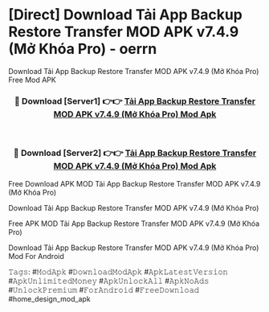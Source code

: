 # [Direct] Download Tải App Backup Restore Transfer MOD APK v7.4.9 (Mở Khóa Pro) - oerrn
Download Tải App Backup Restore Transfer MOD APK v7.4.9 (Mở Khóa Pro) Free Mod APK

<div align="center">
<h3>🔴 Download [Server1] 👉👉 <a href="https://apk-comot.site?title=Tải_App_Backup_Restore_Transfer_MOD_APK_v7.4.9_(Mở_Khóa_Pro)">Tải App Backup Restore Transfer MOD APK v7.4.9 (Mở Khóa Pro) Mod Apk</a></h3><br>

<h3>🔴 Download [Server2] 👉👉 <a href="https://apk-comot.site?title=Tải_App_Backup_Restore_Transfer_MOD_APK_v7.4.9_(Mở_Khóa_Pro)">Tải App Backup Restore Transfer MOD APK v7.4.9 (Mở Khóa Pro) Mod Apk</a></h3>
</div>


Free Download APK MOD Tải App Backup Restore Transfer MOD APK v7.4.9 (Mở Khóa Pro)

Download Tải App Backup Restore Transfer MOD APK v7.4.9 (Mở Khóa Pro) 

Free APK MOD Tải App Backup Restore Transfer MOD APK v7.4.9 (Mở Khóa Pro) 

Download Tải App Backup Restore Transfer MOD APK v7.4.9 (Mở Khóa Pro) Mod For Android

𝚃𝚊𝚐𝚜: #𝙼𝚘𝚍𝙰𝚙𝚔 #𝙳𝚘𝚠𝚗𝚕𝚘𝚊𝚍𝙼𝚘𝚍𝙰𝚙𝚔 #𝙰𝚙𝚔𝙻𝚊𝚝𝚎𝚜𝚝𝚅𝚎𝚛𝚜𝚒𝚘𝚗 #𝙰𝚙𝚔𝚄𝚗𝚕𝚒𝚖𝚒𝚝𝚎𝚍𝙼𝚘𝚗𝚎𝚢 #𝙰𝚙𝚔𝚄𝚗𝚕𝚘𝚌𝚔𝙰𝚕𝚕 #𝙰𝚙𝚔𝙽𝚘𝙰𝚍𝚜 #𝚄𝚗𝚕𝚘𝚌𝚔𝙿𝚛𝚎𝚖𝚒𝚞𝚖 #𝙵𝚘𝚛𝙰𝚗𝚍𝚛𝚘𝚒𝚍 #𝙵𝚛𝚎𝚎𝙳𝚘𝚠𝚗𝚕𝚘𝚊𝚍 #home_design_mod_apk